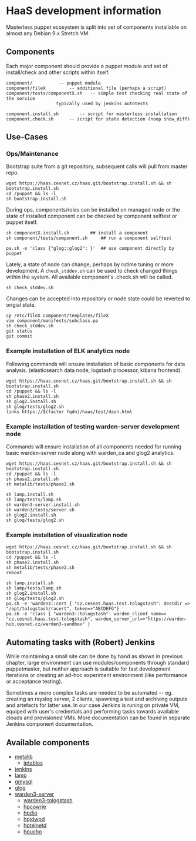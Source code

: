 # HaaS development information

Masterless puppet ecosystem is split into set of components installable on
almost any Debian 9.x Stretch VM.

## Components

Each major component should provide a puppet module and set of install/check
and other scripts within itself.

```
component/			-- puppet module
component/fileX			-- additional file (perhaps a script)
component/tests/componentX.sh	-- simple test checking real state of the service
  				   typically used by jenkins autotests

component.install.sh		-- script for masterless installation
component.check.sh		-- script for state detection (noop show_diff)
```

## Use-Cases

### Ops/Maintenance

Bootstrap suite from a git repository, subsequent calls will pull from master repo.

```
wget https://haas.cesnet.cz/haas.git/bootstrap.install.sh && sh bootstrap.install.sh
cd /puppet && ls -l
sh bootstrap.install.sh
```

During ops, components/roles can be installed on managed node or the state of
installed component can be checked by component selftest or puppet itself.

```
sh componentX.install.sh 		## install a component
sh component/tests/component.sh		## run a component selftest

pa.sh -e 'class {"glog::glog2": }'	## use component directly by puppet
```

Lately, a state of node can change, perhaps by rutime tuning or more
development. A `check_stddev.sh` can be used to check changed things within the
system. All available component's .check.sh will be called.

```
sh check_stddev.sh
```

Changes can be accepted into repository or node state could be reverted to origial state.

``` 
cp /etc/fileX component/templates/fileX
vim component/manifests/subclass.pp
sh check_stddev.sh
git status
git commit
```

### Example installation of ELK analytics node

Following commands will ensure installation of basic components for data analysis.
(elasticsearch data node, logstash processor, kibana frontend).

```
wget https://haas.cesnet.cz/haas.git/bootstrap.install.sh && sh bootstrap.install.sh
cd /puppet && ls -l
sh phase2.install.sh
sh glog2.install.sh
sh glog/tests/glog2.sh
links https://$(facter fqdn)/haas/test/dash.html
```
 
### Example installation of testing warden-server development node

Commands will ensure installation of all components needed for running basic
warden-server node along with warden_ca and glog2 analytics.

```
wget https://haas.cesnet.cz/haas.git/bootstrap.install.sh && sh bootstrap.install.sh
cd /puppet && ls -l
sh phase2.install.sh
sh metalib/tests/phase2.sh

sh lamp.install.sh
sh lamp/tests/lamp.sh
sh warden3-server.install.sh
sh warden3/tests/server.sh
sh glog2.install.sh
sh glog/tests/glog2.sh
```

### Example installation of visualization node

```
wget https://haas.cesnet.cz/haas.git/bootstrap.install.sh && sh bootstrap.install.sh
cd /puppet && ls -l
sh phase2.install.sh
sh metalib/tests/phase2.sh
reboot

sh lamp.install.sh
sh lamp/tests/lamp.sh
sh glog2.install.sh
sh glog/tests/glog2.sh
pa.sh -e 'warden3::cert { "cz.cesnet.haas.test.tologstash": destdir => "/opt/tologstash/racert", token=>"ABCDEFG"} '
pa.sh -e 'class { "warden3::tologstash": warden_client_name=> "cz.cesnet.haas.test.tologstash", warden_server_url=>"https://warden-hub.cesnet.cz/warden3-sandbox" }
```

## Automating tasks with (Robert) Jenkins

While maintaining a small site can be done by hand as shown in previous
chapter, large environment can use modules/components through standard
puppetmaster, but neither approach is suitable for fast development iterations
or creating an ad-hoc experiment environment (like performance or acceptance
testing).

Sometimes a more complex tasks are needed to be automated -- eg. creating an
rsyslog server, 2 clients, spawning a test and archiving outputs and artefacts
for latter use. In our case Jenkins is runing on private VM, equiped with
user's credentials and performing tasks towards available clouds and
provisioned VMs. More documentation can be found in separate Jenkins component
documentation.

## Available components

* [metalib](https://github.com/bodik/haas/tree/master/metalib/)
  * [iptables](https://github.com/bodik/haas/tree/master/iptables/)
* [jenkins](https://github.com/bodik/haas/tree/master/jenkins/)
* [lamp](https://github.com/bodik/haas/tree/master/lamp/)
* [gmysql](https://github.com/bodik/haas/tree/master/gmysql/)
* [glog](https://github.com/bodik/haas/tree/master/glog/)
* [warden3-server](https://github.com/bodik/haas/tree/master/warden3/)
  * [warden3-tologstash](https://github.com/bodik/haas/tree/master/warden3/)
  * [hpcowrie](https://github.com/bodik/haas/tree/master/hpcowrie/)
  * [hpdio](https://github.com/bodik/haas/tree/master/hpcowrie/)
  * [hpjdwpd](https://github.com/bodik/haas/tree/master/hpjdwpd/)
  * [hptelnetd](https://github.com/bodik/haas/tree/master/hptelnetd/)
  * [hpucho](https://github.com/bodik/haas/tree/master/hpucho/)


